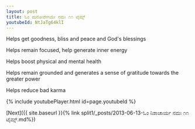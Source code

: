 ```yaml
---
layout: post
title: ಓಂ ಮನೋವೇಗಯೇ ನಮಃ ೧೧ ಟೈಮ್ಸ್
youtubeId: NtJaTg64klI
---
```

 
 
Helps get goodness, bliss and peace and God's blessings
 
Helps remain focused, help generate inner energy 
 
Helps boost physical and mental health 
 
Helps remain grounded and generates a sense of gratitude towards the greater power 
 
Helps reduce bad karma
 
 
 
 


{% include youtubePlayer.html id=page.youtubeId %}
 
[Next]({{ site.baseurl }}{% link  split1/_posts/2013-06-13-ಓಂ ನಿಶಾಚಾರ್ಯ ನಮಃ ೧೧ ಟೈಮ್ಸ್.md%})
 
